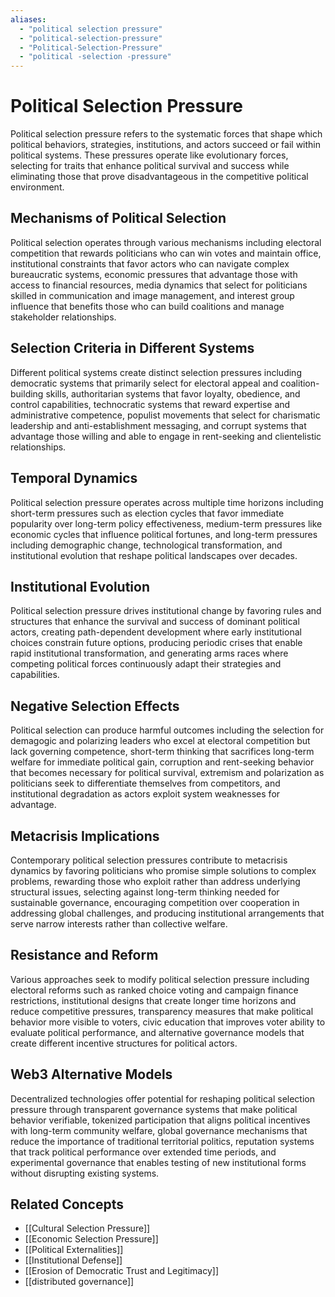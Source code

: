 ```yaml
---
aliases:
  - "political selection pressure"
  - "political-selection-pressure"
  - "Political-Selection-Pressure"
  - "political -selection -pressure"
---
```


# Political Selection Pressure

Political selection pressure refers to the systematic forces that shape which political behaviors, strategies, institutions, and actors succeed or fail within political systems. These pressures operate like evolutionary forces, selecting for traits that enhance political survival and success while eliminating those that prove disadvantageous in the competitive political environment.

## Mechanisms of Political Selection

Political selection operates through various mechanisms including electoral competition that rewards politicians who can win votes and maintain office, institutional constraints that favor actors who can navigate complex bureaucratic systems, economic pressures that advantage those with access to financial resources, media dynamics that select for politicians skilled in communication and image management, and interest group influence that benefits those who can build coalitions and manage stakeholder relationships.

## Selection Criteria in Different Systems

Different political systems create distinct selection pressures including democratic systems that primarily select for electoral appeal and coalition-building skills, authoritarian systems that favor loyalty, obedience, and control capabilities, technocratic systems that reward expertise and administrative competence, populist movements that select for charismatic leadership and anti-establishment messaging, and corrupt systems that advantage those willing and able to engage in rent-seeking and clientelistic relationships.

## Temporal Dynamics

Political selection pressure operates across multiple time horizons including short-term pressures such as election cycles that favor immediate popularity over long-term policy effectiveness, medium-term pressures like economic cycles that influence political fortunes, and long-term pressures including demographic change, technological transformation, and institutional evolution that reshape political landscapes over decades.

## Institutional Evolution

Political selection pressure drives institutional change by favoring rules and structures that enhance the survival and success of dominant political actors, creating path-dependent development where early institutional choices constrain future options, producing periodic crises that enable rapid institutional transformation, and generating arms races where competing political forces continuously adapt their strategies and capabilities.

## Negative Selection Effects

Political selection can produce harmful outcomes including the selection for demagogic and polarizing leaders who excel at electoral competition but lack governing competence, short-term thinking that sacrifices long-term welfare for immediate political gain, corruption and rent-seeking behavior that becomes necessary for political survival, extremism and polarization as politicians seek to differentiate themselves from competitors, and institutional degradation as actors exploit system weaknesses for advantage.

## Metacrisis Implications

Contemporary political selection pressures contribute to metacrisis dynamics by favoring politicians who promise simple solutions to complex problems, rewarding those who exploit rather than address underlying structural issues, selecting against long-term thinking needed for sustainable governance, encouraging competition over cooperation in addressing global challenges, and producing institutional arrangements that serve narrow interests rather than collective welfare.

## Resistance and Reform

Various approaches seek to modify political selection pressure including electoral reforms such as ranked choice voting and campaign finance restrictions, institutional designs that create longer time horizons and reduce competitive pressures, transparency measures that make political behavior more visible to voters, civic education that improves voter ability to evaluate political performance, and alternative governance models that create different incentive structures for political actors.

## Web3 Alternative Models

Decentralized technologies offer potential for reshaping political selection pressure through transparent governance systems that make political behavior verifiable, tokenized participation that aligns political incentives with long-term community welfare, global governance mechanisms that reduce the importance of traditional territorial politics, reputation systems that track political performance over extended time periods, and experimental governance that enables testing of new institutional forms without disrupting existing systems.

## Related Concepts

- [[Cultural Selection Pressure]]
- [[Economic Selection Pressure]]
- [[Political Externalities]]
- [[Institutional Defense]]
- [[Erosion of Democratic Trust and Legitimacy]]
- [[distributed governance]]